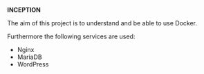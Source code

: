 **INCEPTION**

The aim of this project is to understand and be able to use Docker. 

Furthermore the following services are used:

- Nginx
- MariaDB
- WordPress
